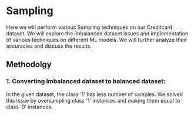 # Sampling

Here we will perform various Sampling techniques on our Creditcard dataset. We will explore the imbalanced dataset issues and 
implementation of various techniques on different ML models. We will further analyze their accuracies and discuss the results.

## Methodolgy
### 1. Converting Imbalanced dataset to balanced dataset: <br>
   In the given dataset, the class '1' has less number of samples. We solved this issue by oversampling class '1' instances
   and making them equal to class '0' instances.



